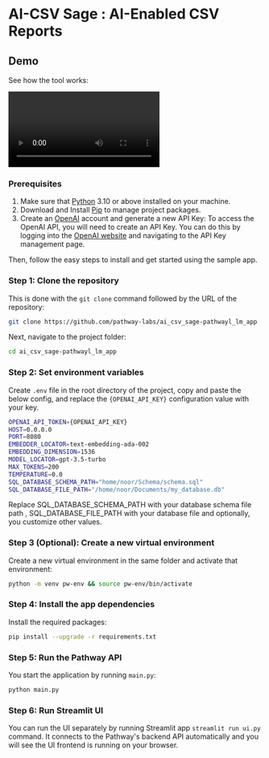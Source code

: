 # AI-CSV Sage : AI-Enabled CSV Reports

## Demo

See how the tool works:

![AI CSV SAGE  tool demo](assets/ai_csv_sage.mp4)

### Prerequisites

1. Make sure that [Python](https://www.python.org/downloads/) 3.10 or above installed on your machine.
2. Download and Install [Pip](https://pip.pypa.io/en/stable/installation/) to manage project packages.
3. Create an [OpenAI](https://openai.com/) account and generate a new API Key: To access the OpenAI API, you will need to create an API Key. You can do this by logging into the [OpenAI website](https://openai.com/product) and navigating to the API Key management page.

Then, follow the easy steps to install and get started using the sample app.

### Step 1: Clone the repository

This is done with the `git clone` command followed by the URL of the repository:

```bash
git clone https://github.com/pathway-labs/ai_csv_sage-pathwayl_lm_app
```

Next,  navigate to the project folder:

```bash
cd ai_csv_sage-pathwayl_lm_app
```

### Step 2: Set environment variables

Create `.env` file in the root directory of the project, copy and paste the below config, and replace the `{OPENAI_API_KEY}` configuration value with your key.

```bash
OPENAI_API_TOKEN={OPENAI_API_KEY}
HOST=0.0.0.0
PORT=8080
EMBEDDER_LOCATOR=text-embedding-ada-002
EMBEDDING_DIMENSION=1536
MODEL_LOCATOR=gpt-3.5-turbo
MAX_TOKENS=200
TEMPERATURE=0.0
SQL_DATABASE_SCHEMA_PATH="home/noor/Schema/schema.sql"
SQL_DATABASE_FILE_PATH="/home/noor/Documents/my_database.db"
```

Replace SQL_DATABASE_SCHEMA_PATH with your database schema file path , SQL_DATABASE_FILE_PATH with your database file and optionally, you customize other values.

### Step 3 (Optional): Create a new virtual environment

Create a new virtual environment in the same folder and activate that environment:

```bash
python -m venv pw-env && source pw-env/bin/activate
```

### Step 4: Install the app dependencies

Install the required packages:

```bash
pip install --upgrade -r requirements.txt
```


### Step 5: Run the Pathway API

You start the application by running `main.py`:

```bash
python main.py
```

### Step 6: Run Streamlit UI

You can run the UI separately by running Streamlit app
`streamlit run ui.py` command. It connects to the Pathway's backend API automatically and you will see the UI frontend is running on your browser.
